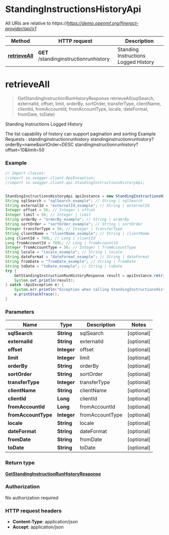 # StandingInstructionsHistoryApi

All URIs are relative to *https://https://demo.openmf.org/fineract-provider/api/v1*

Method | HTTP request | Description
------------- | ------------- | -------------
[**retrieveAll**](StandingInstructionsHistoryApi.md#retrieveAll) | **GET** /standinginstructionrunhistory | Standing Instructions Logged History


<a name="retrieveAll"></a>
# **retrieveAll**
> GetStandingInstructionRunHistoryResponse retrieveAll(sqlSearch, externalId, offset, limit, orderBy, sortOrder, transferType, clientName, clientId, fromAccountId, fromAccountType, locale, dateFormat, fromDate, toDate)

Standing Instructions Logged History

The list capability of history can support pagination and sorting   Example Requests :  standinginstructionrunhistory  standinginstructionrunhistory?orderBy&#x3D;name&amp;sortOrder&#x3D;DESC  standinginstructionrunhistory?offset&#x3D;10&amp;limit&#x3D;50

### Example
```java
// Import classes:
//import io.swagger.client.ApiException;
//import io.swagger.client.api.StandingInstructionsHistoryApi;


StandingInstructionsHistoryApi apiInstance = new StandingInstructionsHistoryApi();
String sqlSearch = "sqlSearch_example"; // String | sqlSearch
String externalId = "externalId_example"; // String | externalId
Integer offset = 56; // Integer | offset
Integer limit = 56; // Integer | limit
String orderBy = "orderBy_example"; // String | orderBy
String sortOrder = "sortOrder_example"; // String | sortOrder
Integer transferType = 56; // Integer | transferType
String clientName = "clientName_example"; // String | clientName
Long clientId = 789L; // Long | clientId
Long fromAccountId = 789L; // Long | fromAccountId
Integer fromAccountType = 56; // Integer | fromAccountType
String locale = "locale_example"; // String | locale
String dateFormat = "dateFormat_example"; // String | dateFormat
String fromDate = "fromDate_example"; // String | fromDate
String toDate = "toDate_example"; // String | toDate
try {
    GetStandingInstructionRunHistoryResponse result = apiInstance.retrieveAll(sqlSearch, externalId, offset, limit, orderBy, sortOrder, transferType, clientName, clientId, fromAccountId, fromAccountType, locale, dateFormat, fromDate, toDate);
    System.out.println(result);
} catch (ApiException e) {
    System.err.println("Exception when calling StandingInstructionsHistoryApi#retrieveAll");
    e.printStackTrace();
}
```

### Parameters

Name | Type | Description  | Notes
------------- | ------------- | ------------- | -------------
 **sqlSearch** | **String**| sqlSearch | [optional]
 **externalId** | **String**| externalId | [optional]
 **offset** | **Integer**| offset | [optional]
 **limit** | **Integer**| limit | [optional]
 **orderBy** | **String**| orderBy | [optional]
 **sortOrder** | **String**| sortOrder | [optional]
 **transferType** | **Integer**| transferType | [optional]
 **clientName** | **String**| clientName | [optional]
 **clientId** | **Long**| clientId | [optional]
 **fromAccountId** | **Long**| fromAccountId | [optional]
 **fromAccountType** | **Integer**| fromAccountType | [optional]
 **locale** | **String**| locale | [optional]
 **dateFormat** | **String**| dateFormat | [optional]
 **fromDate** | **String**| fromDate | [optional]
 **toDate** | **String**| toDate | [optional]

### Return type

[**GetStandingInstructionRunHistoryResponse**](GetStandingInstructionRunHistoryResponse.md)

### Authorization

No authorization required

### HTTP request headers

 - **Content-Type**: application/json
 - **Accept**: application/json

